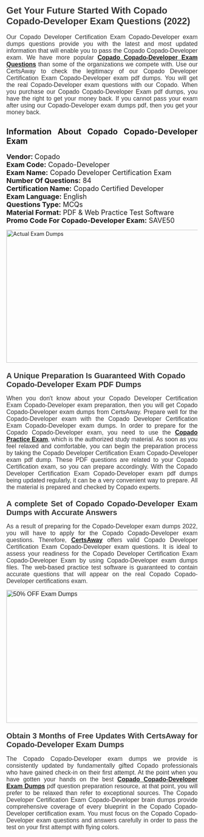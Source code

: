 <h1><span style="font-size:24px"><span style="font-family:Calibri,sans-serif"><strong><span style="background-color:white"><span style="font-family:"Verdana",sans-serif"><span style="color:#333333">Get Your Future Started With Copado Copado-Developer Exam Questions (2022)</span></span></span></strong></span></span></h1> <p style="text-align:justify"><span style="font-size:11pt"><span style="font-family:Calibri,sans-serif"><span style="font-size:12.0pt"><span style="background-color:white"><span style="font-family:"Verdana",sans-serif"><span style="color:#333333">Our Copado Developer Certification Exam Copado-Developer exam dumps questions provide you with the latest and most updated information that will enable you to pass the Copado Copado-Developer exam. We have more popular <a href="https://www.certsaway.com/copado/copado-developer-exam-dumps"><strong>Copado Copado-Developer Exam Questions</strong></a> than some of the organizations we compete with. Use our CertsAway to check the legitimacy of our Copado Developer Certification Exam Copado-Developer exam pdf dumps. You will get the real Copado-Developer exam questions with our Copado. When you purchase our Copado Copado-Developer Exam pdf dumps, you have the right to get your money back. If you cannot pass your exam after using our Copado-Developer exam dumps pdf, then you get your money back.</span></span></span></span></span></span></p> <h2 style="text-align:justify"><strong>Information About Copado Copado-Developer Exam</strong></h2> <p style="text-align:justify"><span style="font-size:18px"><strong>Vendor: </strong>Copado<br /> <strong>Exam Code:</strong> Copado-Developer<br /> <strong>Exam Name:</strong> Copado Developer Certification Exam<br /> <strong>Number Of Questions:</strong> 84<br /> <strong>Certification Name:</strong> Copado Certified Developer<br /> <strong>Exam Language:</strong> English<br /> <strong>Questions Type:</strong> MCQs<br /> <strong>Material Format:</strong> PDF & Web Practice Test Software<br /> <strong>Promo Code For Copado-Developer Exam:</strong> SAVE50</span></p> <p style="text-align:justify"><a href="https://www.certsaway.com/copado/copado-developer-exam-dumps" rel="no-follow"><img alt="Actual Exam Dumps" src="https://blogger.googleusercontent.com/img/b/R29vZ2xl/AVvXsEhM7PDiBcnX1lSN-cQmq5aA7zhxn_sWcl74tkXOSfPCo3QtIY975M9XJLCwEgJ4RXKA47zmJGF6HERJJhyy2xAB8wXG6sgIARPXgzYSBnCmQcQUSzkzAw-rnNk2tBWror0N27JemDbU_7iS0jGjJohQplsk8CyGpJdZ9YktQ0Yz6f7IdzI5OZob-D4eGg/s1382/ca1.png" style="height:350px; width:750px" /></a></p> <h3><span style="font-size:20px"><strong><span style="font-family:Calibri,sans-serif"><span style="background-color:white"><span style="font-family:"Verdana",sans-serif"><span style="color:#333333">A Unique Preparation Is Guaranteed With Copado Copado-Developer Exam PDF Dumps</span></span></span></span></strong></span></h3> <p style="text-align:justify"><span style="font-size:11pt"><span style="font-family:Calibri,sans-serif"><span style="font-size:12.0pt"><span style="background-color:white"><span style="font-family:"Verdana",sans-serif"><span style="color:#333333">When you don't know about your Copado Developer Certification Exam Copado-Developer exam preparation, then you will get Copado Copado-Developer exam dumps from CertsAway. Prepare well for the Copado-Developer exam with the Copado Developer Certification Exam Copado-Developer exam dumps. In order to prepare for the Copado Copado-Developer exam, you need to use the <a href="https://www.certsaway.com/copado-questions"><strong>Copado Practice Exam</strong></a>, which is the authorized study material. As soon as you feel relaxed and comfortable, you can begin the preparation process by taking the Copado Developer Certification Exam Copado-Developer exam pdf dump. These PDF questions are related to your Copado Certification exam, so you can prepare accordingly. With the Copado Developer Certification Exam Copado-Developer exam pdf dumps being updated regularly, it can be a very convenient way to prepare. All the material is prepared and checked by Copado experts.</span></span></span></span></span></span></p> <h3 style="text-align:justify"><span style="font-size:20px"><span style="font-family:Calibri,sans-serif"><strong><span style="background-color:white"><span style="font-family:"Verdana",sans-serif"><span style="color:#333333">A complete Set of Copado Copado-Developer Exam Dumps with Accurate Answers</span></span></span></strong></span></span></h3> <p style="text-align:justify"><span style="font-size:11pt"><span style="font-family:Calibri,sans-serif"><span style="font-size:12.0pt"><span style="background-color:white"><span style="font-family:"Verdana",sans-serif"><span style="color:#333333">As a result of preparing for the Copado-Developer exam dumps 2022, you will have to apply for the Copado Copado-Developer exam questions. Therefore, <a href=" https://www.certsaway.com/"><strong>CertsAway</strong></a> offers valid Copado Developer Certification Exam Copado-Developer exam questions. It is ideal to assess your readiness for the Copado Developer Certification Exam Copado-Developer Exam by using Copado-Developer exam dumps files. The web-based practice test software is guaranteed to contain accurate questions that will appear on the real Copado Copado-Developer certifications exam.</span></span></span></span></span></span></p> <p style="text-align:justify"><span style="font-size:11pt"><span style="font-family:Calibri,sans-serif"><span style="font-size:12.0pt"><span style="background-color:white"><span style="font-family:"Verdana",sans-serif"><span style="color:#333333"><a href="https://www.certsaway.com/copado/copado-developer-exam-dumps" rel="no-follow"><img alt="50% OFF Exam Dumps" src="https://www.certcollections.com/uploads/content/c2.png" style="height:350px; width:750px" /></a></span></span></span></span></span></span></p> <h3 style="text-align:justify"><span style="font-size:20px"><strong><span style="font-family:Calibri,sans-serif"><span style="background-color:white"><span style="font-family:"Verdana",sans-serif"><span style="color:#333333">Obtain 3 Months of Free Updates With CertsAway for Copado-Developer Exam Dumps</span></span></span></span></strong></span></h3> <p style="text-align:justify"><span style="font-size:11pt"><span style="font-family:Calibri,sans-serif"><span style="font-size:12.0pt"><span style="background-color:white"><span style="font-family:"Verdana",sans-serif"><span style="color:#333333">The Copado Copado-Developer exam dumps we provide is consistently updated by fundamentally gifted Copado professionals who have gained check-in on their first attempt. At the point when you have gotten your hands on the best <a href="https://www.certsaway.com/copado/copado-developer-exam-dumps"><strong>Copado Copado-Developer Exam Dumps</strong></a> pdf question preparation resource, at that point, you will prefer to be relaxed than refer to exceptional sources. The Copado Developer Certification Exam Copado-Developer brain dumps provide comprehensive coverage of every blueprint in the Copado Copado-Developer certification exam. You must focus on the Copado Copado-Developer exam questions and answers carefully in order to pass the test on your first attempt with flying colors.</span></span></span></span></span></span></p>
